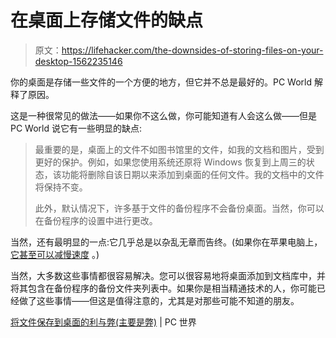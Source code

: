 # 在桌面上存储文件的缺点

> 原文：<https://lifehacker.com/the-downsides-of-storing-files-on-your-desktop-1562235146>

你的桌面是存储一些文件的一个方便的地方，但它并不总是最好的。PC World 解释了原因。



这是一种很常见的做法——如果你不这么做，你可能知道有人会这么做——但是 PC World 说它有一些明显的缺点:

> 最重要的是，桌面上的文件不如图书馆里的文件，如我的文档和图片，受到更好的保护。例如，如果您使用系统还原将 Windows 恢复到上周三的状态，该功能将删除自该日期以来添加到桌面的任何文件。我的文档中的文件将保持不变。
> 
> 此外，默认情况下，许多基于文件的备份程序不会备份桌面。当然，你可以在备份程序的设置中进行更改。

当然，还有最明显的一点:它几乎总是以杂乱无章而告终。(如果你在苹果电脑上， [它甚至可以减慢速度](http://lifehacker.com/an-overly-cluttered-desktop-can-seriously-slow-down-you-5893054) 。)

当然，大多数这些事情都很容易解决。您可以很容易地将桌面添加到文档库中，并将其包含在备份程序的备份文件夹列表中。如果你是相当精通技术的人，你可能已经做了这些事情——但这是值得注意的，尤其是对那些可能不知道的朋友。

[将文件保存到桌面的利与弊(主要是弊)](http://www.pcworld.com/article/2110003/the-pros-and-cons-mostly-cons-of-saving-files-to-the-desktop.html) | PC 世界